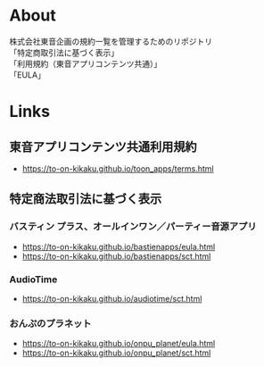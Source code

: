 # About
株式会社東音企画の規約一覧を管理するためのリポジトリ  
「特定商取引法に基づく表示」  
「利用規約（東音アプリコンテンツ共通）」  
「EULA」  

# Links
## 東音アプリコンテンツ共通利用規約
* https://to-on-kikaku.github.io/toon_apps/terms.html

## 特定商法取引法に基づく表示  
### バスティン プラス、オールインワン／パーティー音源アプリ
* https://to-on-kikaku.github.io/bastienapps/eula.html
* https://to-on-kikaku.github.io/bastienapps/sct.html

### AudioTime
* https://to-on-kikaku.github.io/audiotime/sct.html

### おんぷのプラネット
* https://to-on-kikaku.github.io/onpu_planet/eula.html
* https://to-on-kikaku.github.io/onpu_planet/sct.html

